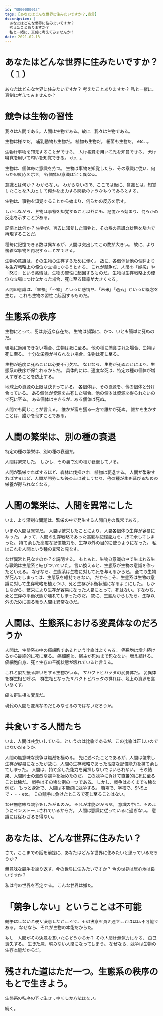 ```yaml
---
id: "0000000012"
tags: [あなたはどんな世界に住みたいですか？,宣言]
description: |-
  あなたはどんな世界に住みたいですか？
  考えたことありますか？
  私と一緒に、真剣に考えてみませんか？
date: 2021-02-13
---
```


# あなたはどんな世界に住みたいですか？（１）

あなたはどんな世界に住みたいですか？
考えたことありますか？
私と一緒に、真剣に考えてみませんか？

# 競争は生物の習性

我々は人間である。人間は生物である。故に、我々は生物である。

生物は様々だ。
哺乳動物も生物だ。
植物も生物だ。
細菌も生物だ。
etc...。

生物は事物を知覚することができる。
人は視覚を用いて光を知覚できる。
犬は嗅覚を用いて匂いを知覚できる。
etc...。

生物は、個体毎に意識を持つ。
生物は事物を知覚したら、その意識に従い、何らかの反応を示す。
各個体の意識は全て異なる。

意識とは何か？
わからない。
わからないので、ここでは仮に、意識とは、知覚したことを入力として何かを出力する関数のようなものであるとする。

生物は、事物を知覚することから始まり、何らかの反応を示す。

しかしながら、生物は事物を知覚すること以外にも、記憶から始まり、何らかの反応を示すことがある。

記憶とは何か？
生物が、過去に知覚した事物と、その時の意識の状態を脳内で再現することだ。

種毎に記憶できる数は異なるが、人間は突出してこの数が大きい。
故に、より複雑な事物を再現することができる。

生物の意識は、その生物の生存するために働く。
故に、各個体は他の個体よりも生存戦略上の優位な立場になろうとする。
これが競争だ。人間の「嫉妬」や「怒り」という感情は、生物の習性に起因するものだ。
生物は生存戦略上の優位な立場につけなかった場合、死に至る確率が大きくなる。

人間の意識は、「幸福」「不幸」といった感情や、「未来」「過去」といった概念を生む。
これも生物の習性に起因するものだ。

# 生態系の秩序

生物にとって、死は身近な存在だ。
生物は頻繁に、かつ、いとも簡単に死ぬのだ。

環境に適用できない場合、生物は死に至る。
他の種に捕食された場合、生物は死に至る。
十分な栄養が得られない場合、生物は死に至る。

生物が適度に死ぬことは必要不可欠だ。
なぜなら、生物が死ぬことにより、生態系の秩序が保たれるからだ。
具体的には、適度な死は、特定の種の個体が増えすぎることを防止する。

地球上の資源の上限は決まっている。
各個体は、その資源を、他の個体と分け合っている。
ある個体が資源を占有した場合、他の個体は資源を得られないので死に至る。
ある個体は生きるが、ある個体は死ぬ。

人間でも同じことが言える。
誰かが富を獲る一方で誰かが死ぬ。
誰かを生かすことは、誰かを殺すことである。

# 人間の繁栄は、別の種の衰退

特定の種の繁栄は、別の種の衰退だ。

人間は繁栄した。
しかし、その裏で別の種が衰退している。

人間が繁栄すればするほど、森林は伐採され、植物は衰退する。
人間が繁栄すればするほど、人間が開発した後の土は貧しくなり、他の種が生き延びるための栄養が得られなくなる。

# 人間の繁栄は、人間を異常にした

いま、より深刻な問題は、繁栄の中で発生する人間自身の異常である。

いまの人間は異常だ。
人間は繁栄したことにより、人間各個体の生存が容易になった。
よって、人間の生存戦略であった高度な記憶能力を、持て余してしまった。
持て余した高度な記憶能力を、生存以外の目的に使うようになった。
私はこれを人間という種の異常と見なす。

なぜ異常と見なすのか？を説明する。
もともと、生物の意識の中で生まれる生存戦略は生態系と結びついていた。
言い換えると、生態系が生物の意識を作ったといえる。
なぜなら、生態系は生物に対して死を与えるからだ。
全ての生物が死んでしまっては、生態系を維持できない。
だからこそ、生態系は生物の意識に対して生存戦略を植えつけ、死と生存が平衡状態になるようにした。
しかしながら、繁栄により生存が容易になった人間にとって、死はない。すなわち、死と生存の平衡状態が壊れてしまったのだ。
故に、生態系からしたら、生存以外のために振る舞う人間は異常なのだ。

# 人間は、生態系における変異体なのだろうか

人間は、生態系の中の癌細胞であるという比喩はよくある。
癌細胞は増え続けるから最終的に死に至る。
癌細胞は、宿主が死ぬまで死なない。増え続ける。
癌細胞自身、死と生存の平衡状態が壊れていると言える。

これと似た振る舞いをする生物がいる。
サバクトビバッタの変異体だ。
変異体を群生相と呼ぶ。
群生相となったサバクトビバッタの群れは、地上の資源を食い尽くす。

癌も群生相も変異だ。

現代の人間も変異なのだとみなせるのではないだろうか。

# 共食いする人間たち

いま、人間は共食いしている、というのは比喩であるが、この比喩は正しいのではないだろうか。

人間の無意味な競争は熾烈を極める。
先に述べたことであるが、人間は繁栄し生存が容易になったが故に、人間の生存戦略であった高度な記憶能力を持て余してしまった。
人間は、持て余した能力を発揮しないではいられない。
その結果、人間同士の熾烈な競争を始めたのだ。
この競争に負けて直接的に死に至ることは稀だ。
戦争はその稀な例の一つである。
しかし、戦争はあくまでも稀な例だ。
もっと身近で、人間は本能的に競争する。
職場で、学校で、SNS上で・・・etc。
この競争に負けたところで死に至ることはない。

なぜ無意味な競争をしたがるのか。
それが本能だからだ。
意識の中に、そのようにインストールされているからだ。
人間は意識に従っているに過ぎない。
意識には従わざるを得ない。

# あなたは、どんな世界に住みたい？

さて。ここまでの話を前提に、あなたはどんな世界に住みたいと思っているだろうか？

無意味な競争を繰り返す、今の世界に住みたいですか？
今の世界は居心地は良いですか？

私は今の世界を否定する。
こんな世界は嫌だ。

# 「競争しない」ということは不可能

競争はしないと硬く決意したところで、その決意を貫き通すことはほぼ不可能である。
なぜなら、それが生物の本能だからだ。

もし、人間がその決意を貫いたらどうなるか？
その人間は無気力になる。
自己喪失する。
生きた屍、魂のない人間になってしまう。
なぜなら、競争は生物の生存本能だからだ。

# 残された道はただ一つ。生態系の秩序のもとで生きよう。

生態系の秩序の下で生きてゆくしか方法はない。

続く。